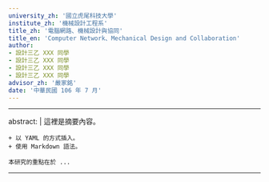 ```yaml
---
university_zh: '國立虎尾科技大學'
institute_zh: '機械設計工程系'
title_zh: '電腦網路、機械設計與協同'
title_en: 'Computer Network、Mechanical Design and Collaboration'
author:
- 設計三乙 XXX 同學
- 設計三乙 XXX 同學
- 設計三乙 XXX 同學
- 設計三乙 XXX 同學
advisor_zh: '嚴家銘'
date: '中華民國 106 年 7 月'
---
```


---
abstract: |
    這裡是摘要內容。
    
    + 以 YAML 的方式插入。
    + 使用 Markdown 語法。
    
    本研究的重點在於 ...
---


